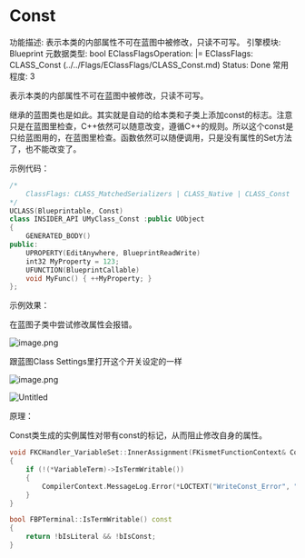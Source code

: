 # Const

功能描述: 表示本类的内部属性不可在蓝图中被修改，只读不可写。
引擎模块: Blueprint
元数据类型: bool
EClassFlagsOperation: |=
EClassFlags: CLASS_Const (../../Flags/EClassFlags/CLASS_Const.md)
Status: Done
常用程度: 3

表示本类的内部属性不可在蓝图中被修改，只读不可写。

继承的蓝图类也是如此。其实就是自动的给本类和子类上添加const的标志。注意只是在蓝图里检查，C++依然可以随意改变，遵循C++的规则。所以这个const是只给蓝图用的，在蓝图里检查。函数依然可以随便调用，只是没有属性的Set方法了，也不能改变了。

示例代码：

```cpp
/*
	ClassFlags:	CLASS_MatchedSerializers | CLASS_Native | CLASS_Const | CLASS_RequiredAPI | CLASS_TokenStreamAssembled | CLASS_Intrinsic | CLASS_Constructed
*/
UCLASS(Blueprintable, Const)
class INSIDER_API UMyClass_Const :public UObject
{
	GENERATED_BODY()
public:
	UPROPERTY(EditAnywhere, BlueprintReadWrite)
	int32 MyProperty = 123;
	UFUNCTION(BlueprintCallable)
	void MyFunc() { ++MyProperty; }
};
```

示例效果：

在蓝图子类中尝试修改属性会报错。

![image.png](Const/image.png)

跟蓝图Class Settings里打开这个开关设定的一样

![image.png](Const/image%201.png)

![Untitled](Const/Untitled.png)

原理：

Const类生成的实例属性对带有const的标记，从而阻止修改自身的属性。

```cpp
void FKCHandler_VariableSet::InnerAssignment(FKismetFunctionContext& Context, UEdGraphNode* Node, UEdGraphPin* VariablePin, UEdGraphPin* ValuePin)
{
	if (!(*VariableTerm)->IsTermWritable())
	{
		CompilerContext.MessageLog.Error(*LOCTEXT("WriteConst_Error", "Cannot write to const @@").ToString(), VariablePin);
	}
}

bool FBPTerminal::IsTermWritable() const
{
	return !bIsLiteral && !bIsConst;
}
```